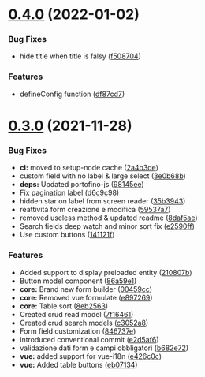 # [0.4.0](https://github.com/mitto98/zetto/compare/v0.3.0...v0.4.0) (2022-01-02)


### Bug Fixes

* hide title when title is falsy ([f508704](https://github.com/mitto98/zetto/commit/f508704cb20b5e644faf6d2bc8bf555853cfd14c))


### Features

* defineConfig function ([df87cd7](https://github.com/mitto98/zetto/commit/df87cd7711d82804761ed56994c3e87d3ef21277))



# [0.3.0](https://github.com/mitto98/zetto/compare/e426c0c90c24eef4db7b29dca774841fa227b3ec...v0.3.0) (2021-11-28)


### Bug Fixes

* **ci:** moved to setup-node cache ([2a4b3de](https://github.com/mitto98/zetto/commit/2a4b3de111aafa68960ac3999d29af3c34c670dd))
* custom field with no label & large select ([3e0b68b](https://github.com/mitto98/zetto/commit/3e0b68b0cfeeabab762fd439195d8776fab10044))
* **deps:** Updated portofino-js ([98145ee](https://github.com/mitto98/zetto/commit/98145ee9456507a1ef5e4fa0abcdcd5ea5f244df))
* Fix pagination label ([d6c9c98](https://github.com/mitto98/zetto/commit/d6c9c989362162081505059479991106c2235960))
* hidden star on label from screen reader ([35b3943](https://github.com/mitto98/zetto/commit/35b3943cdb2c82c159fd229b6b48c640ae39102d))
* reattività form creazione e modifica ([59537a7](https://github.com/mitto98/zetto/commit/59537a78080ffaa39a8b1af55f46ba9dc889c6da))
* removed useless method & updated readme ([8daf5ae](https://github.com/mitto98/zetto/commit/8daf5ae761edebfd532430969b0e4c0aacfbf1c3))
* Search fields deep watch and minor sort fix ([e2590ff](https://github.com/mitto98/zetto/commit/e2590ff04f724e2025e06ca1c1773d5b37423c93))
* Use custom buttons ([141121f](https://github.com/mitto98/zetto/commit/141121fe193a19470a967b8ef8d76062f2509dd3))


### Features

* Added support to display preloaded entity ([210807b](https://github.com/mitto98/zetto/commit/210807b1f19bc6c7c0c98639c753363524c340e3))
* Button model component ([86a59e1](https://github.com/mitto98/zetto/commit/86a59e1dbc05cd004cb11e44f7693325c5c919f9))
* **core:** Brand new form builder ([00459cc](https://github.com/mitto98/zetto/commit/00459cc9f010b9c91bde42bc8cf27292d8dbdb3d))
* **core:** Removed vue formulate ([e897269](https://github.com/mitto98/zetto/commit/e897269bf3aa0db8285f4e0084cfa73ff042ef63))
* **core:** Table sort ([8eb2563](https://github.com/mitto98/zetto/commit/8eb2563caf5f960d084ee4ca4d92baa986362542))
* Created crud read model ([7f16461](https://github.com/mitto98/zetto/commit/7f164616d0340813805c8a89f9bde0cee279ed08))
* Created crud search models ([c3052a8](https://github.com/mitto98/zetto/commit/c3052a8ac25e5baaf8b3eacd7853470a422086a4))
* Form field customization ([846737e](https://github.com/mitto98/zetto/commit/846737e38342661266564a7ba7cb8a4d88aab14e))
* introduced conventional commit ([e2d5af6](https://github.com/mitto98/zetto/commit/e2d5af688d8655c823b36553860c4ecf5be02de5))
* validazione dati form e campi obbligatori ([b682e72](https://github.com/mitto98/zetto/commit/b682e72af1a42bed75c52e69f4a097cf456611c6))
* **vue:** added support for vue-i18n ([e426c0c](https://github.com/mitto98/zetto/commit/e426c0c90c24eef4db7b29dca774841fa227b3ec))
* **vue:** Added table buttons ([eb07134](https://github.com/mitto98/zetto/commit/eb07134c02d50e04b8cd7e7b1757d401e05a57c9))



